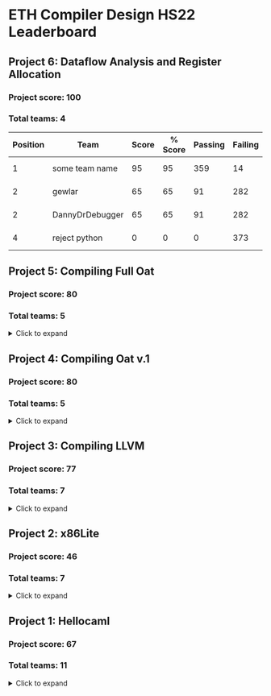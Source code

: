 # ETH Compiler Design HS22 Leaderboard

## Project 6: Dataflow Analysis and Register Allocation

### Project score: 100
### Total teams: 4

| Position | Team | Score | % Score | Passing | Failing | Time (CET/CEST) |
| --- | --- | --- | --- | --- | --- | --- |
| 1| some team name | 95 | 95 | 359 | 14 | 5.12.2022, 23:59:04 |
| 2| gewlar | 65 | 65 | 91 | 282 | 8.12.2022, 10:05:18 |
| 2| DannyDrDebugger | 65 | 65 | 91 | 282 | 9.12.2022, 14:42:26 |
| 4| reject python | 0 | 0 | 0 | 373 | 6.12.2022, 09:48:29 |


## Project 5: Compiling Full Oat

### Project score: 80
### Total teams: 5

<details>
<summary>Click to expand</summary>

| Position | Team | Score | % Score | Passing | Failing | Time (CET/CEST) |
| --- | --- | --- | --- | --- | --- | --- |
| 1| gewlar | 80 | 100 | 328 | 13 | 27.11.2022, 14:52:56 |
| 1| reject python | 80 | 100 | 317 | 13 | 29.11.2022, 23:09:48 |
| 1| JovAlv | 80 | 100 | 328 | 0 | 30.11.2022, 10:54:32 |
| 1| some team name | 80 | 100 | 328 | 13 | 30.11.2022, 14:58:32 |
| 1| DannyDrDebugger | 80 | 100 | 325 | 0 | 30.11.2022, 15:19:14 |

</details>


## Project 4: Compiling Oat v.1

### Project score: 80
### Total teams: 5

<details>
<summary>Click to expand</summary>

| Position | Team | Score | % Score | Passing | Failing | Time (CET/CEST) |
| --- | --- | --- | --- | --- | --- | --- |
| 1| some team name | 80 | 100 | 231 | 0 | 7.11.2022, 15:03:03 |
| 1| gewlar | 80 | 100 | 278 | 0 | 16.11.2022, 18:44:07 |
| 1| DannyDrDebugger | 80 | 100 | 278 | 0 | 19.11.2022, 15:55:36 |
| 1| JovAlv | 80 | 100 | 278 | 0 | 20.11.2022, 08:58:09 |
| 1| reject python | 80 | 100 | 278 | 0 | 21.11.2022, 18:11:37 |

</details>


## Project 3: Compiling LLVM

### Project score: 77
### Total teams: 7

<details>
<summary>Click to expand</summary>

| Position | Team | Score | % Score | Passing | Failing | Time (CET/CEST) |
| --- | --- | --- | --- | --- | --- | --- |
| 1| gewlar | 77 | 100 | 136 | 0 | 27.10.2022, 23:38:23 |
| 1| some team name | 77 | 100 | 135 | 1 | 29.10.2022, 20:30:49 |
| 1| Cashen | 77 | 100 | 134 | 2 | 2.11.2022, 10:20:46 |
| 1| JovAlv | 77 | 100 | 135 | 0 | 2.11.2022, 21:58:34 |
| 1| reject python | 77 | 100 | 136 | 0 | 3.11.2022, 19:23:50 |
| 1| DannyDrDebugger | 77 | 100 | 136 | 0 | 4.11.2022, 10:51:47 |
| 1| SVN BETTER GIT | 77 | 100 | 53 | 0 | 5.11.2022, 15:09:06 |

</details>


## Project 2: x86Lite

### Project score: 46
### Total teams: 7

<details>
<summary>Click to expand</summary>

| Position | Team | Score | % Score | Passing | Failing | Time (CET/CEST) |
| --- | --- | --- | --- | --- | --- | --- |
| 1| some team name | 46 | 100 | 1841 | 0 | 10.10.2022, 21:06:31 |
| 1| Jov | 46 | 100 | 1846 | 0 | 16.10.2022, 20:28:17 |
| 1| DannyDrDebugger | 46 | 100 | 1831 | 0 | 18.10.2022, 16:21:37 |
| 1| gewlar | 46 | 100 | 1846 | 0 | 20.10.2022, 09:48:02 |
| 1| reject python | 46 | 100 | 1320 | 0 | 21.10.2022, 07:22:30 |
| 1| SVN BETTER GIT | 46 | 100 | 155 | 0 | 22.10.2022, 21:34:31 |
| 1| JovAlv | 46 | 100 | 1846 | 0 | 23.10.2022, 14:41:14 |

</details>


## Project 1: Hellocaml

### Project score: 67
### Total teams: 11

<details>
<summary>Click to expand</summary>

| Position | Team | Score | % Score | Passing | Failing | Time (CET/CEST) |
| --- | --- | --- | --- | --- | --- | --- |
| 1| SVN BETTER GIT | 67 | 100 | 78 | 0 | 28.9.2022, 08:45:20 |
| 1| DannyDrDebugger | 67 | 100 | 101 | 0 | 28.9.2022, 10:34:52 |
| 1| reject python | 67 | 100 | 75 | 0 | 28.9.2022, 18:36:12 |
| 1| Yawn | 67 | 100 | 238 | 0 | 1.10.2022, 17:04:57 |
| 1| Maaaaaaaaaaaaaaaaaaaaaaaa | 67 | 100 | 1e+27 | 0 | 1.10.2022, 17:40:44 |
| 1| some team name | 67 | 100 | 75 | 0 | 2.10.2022, 16:48:53 |
| 1| Cashen | 67 | 100 | 69 | 0 | 3.10.2022, 14:18:34 |
| 1| TODO YOURTEAMNAME | 67 | 100 | 67 | 0 | 9.10.2022, 20:42:05 |
| 1| Jov | 67 | 100 | 78 | 0 | 10.10.2022, 01:41:08 |
| 1| gewlar | 67 | 100 | 94 | 0 | 20.10.2022, 09:48:02 |
| 1| JovAlv | 67 | 100 | 78 | 0 | 23.10.2022, 14:41:14 |

</details>


